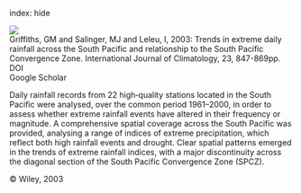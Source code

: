 index: hide

<div class="Citation">
    <div class="Citation-thumb CitationThumb-linked"  data-href="https://doi.org/10.1002/joc.923">
      <img src="https://static.claimspace.cloud/climate-study-static/refs/thumbs/14/Griffiths_et_al_2003-thumb.png" />
    </div>

  <div class="Citation-body">
    <div class="Citation-text">Griffiths, GM and Salinger, MJ and Leleu, I, 2003: Trends in extreme daily rainfall across the South Pacific and relationship to the South Pacific Convergence Zone. <span class="Article-journal">International Journal of Climatology, </span><span class="Article-volume">23, </span>847-869pp.</div>
    <div class="Citation-links">
      <div class="CitationLink" data-href="https://doi.org/10.1002/joc.923">
        <div class="CitationLink-icon CitationLink-Doi"></div>
        <div class="CitationLink-text">DOI</div>
      </div>
      <div class="CitationLink" data-href="https://scholar.google.com/scholar?q=10.1002/joc.923">
        <div class="CitationLink-icon CitationLink-Scholar"></div>
        <div class="CitationLink-text">Google Scholar</div>
      </div>
    </div>
  </div>
</div>

Daily rainfall records from 22 high‐quality stations located in the South Pacific were analysed, over the common period 1961–2000, in order to assess whether extreme rainfall events have altered in their frequency or magnitude. A comprehensive spatial coverage across the South Pacific was provided, analysing a range of indices of extreme precipitation, which reflect both high rainfall events and drought. Clear spatial patterns emerged in the trends of extreme rainfall indices, with a major discontinuity across the diagonal section of the South Pacific Convergence Zone (SPCZ).

<div class="Citation-copy">
&copy; Wiley, 2003
</div>